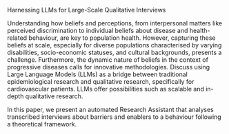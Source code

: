 Harnessing LLMs for Large-Scale Qualitative Interviews 

Understanding how beliefs and perceptions, from interpersonal matters like perceived discrimination to individual beliefs about disease and health-related behaviour, are key to population health. However, capturing these beliefs at scale, especially for diverse populations characterised by varying disabilities, socio-economic statuses, and cultural backgrounds, presents a challenge. Furthermore, the dynamic nature of beliefs in the context of progressive diseases calls for innovative methodologies. Discuss using Large Language Models (LLMs) as a bridge between traditional epidemiological research and qualitative research, specifically for cardiovascular patients. LLMs offer possibilities such as scalable and in-depth qualitative research.

In this paper, we present an automated Research Assistant that analyses transcribed interviews about barriers and enablers to a behaviour following a theoretical framework. 
